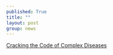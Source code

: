 ```yaml
---
published: True
title: ""
layout: post
group: news
---
```


[Cracking the Code of Complex Diseases](https://www.polyu.edu.hk/publications/excelximpact/en/issue/202516/cover-story/cracking-the-code-of-complex-diseases)
